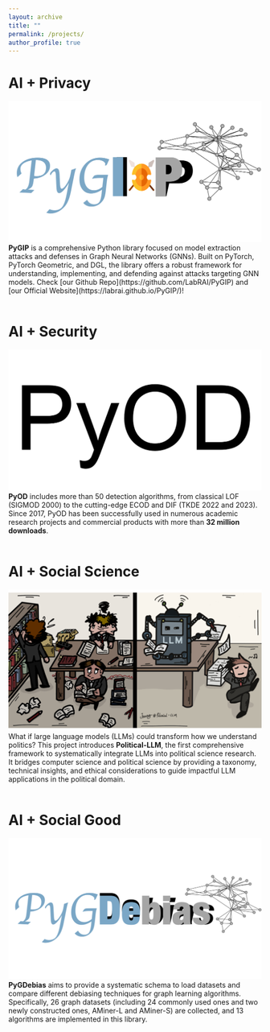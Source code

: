 ```yaml
---
layout: archive
title: ""
permalink: /projects/
author_profile: true
---
```



# AI + Privacy

<div class="rai-container">
  <!-- PyGIP -->
  <div class="rai-image-container">
    <a href="https://labrai.github.io/PyGIP/">
      <img src="../files/ip.png" alt="PyGIP Logo" class="rai-image">
    </a>
  </div>
  <div class="rai-text">
    <b>PyGIP</b> is a comprehensive Python library focused on model extraction attacks and defenses in Graph Neural Networks (GNNs). Built on PyTorch, PyTorch Geometric, and DGL, the library offers a robust framework for understanding, implementing, and defending against attacks targeting GNN models. Check [our Github Repo](https://github.com/LabRAI/PyGIP) and [our Official Website](https://labrai.github.io/PyGIP/)!
  </div>

</div>
  
<br>



# AI + Security


<div class="rai-container">
  
  <!-- PyOD V2 -->
  <div class="rai-image-container">
    <a href="https://pyod.readthedocs.io/en/latest/">
      <img src="../files/pyod.png" alt="PyOD Logo" class="rai-image">
    </a>
  </div>
  <div class="rai-text">
    <b>PyOD</b> includes more than 50 detection algorithms, from classical LOF (SIGMOD 2000) to the cutting-edge ECOD and DIF (TKDE 2022 and 2023). Since 2017, PyOD has been successfully used in numerous academic research projects and commercial products with more than <b>32 million downloads</b>.
  </div>

</div>

<br>


# AI + Social Science


<div class="rai-container">

  <!-- Political-LLM -->
  <div class="rai-image-container">
    <a href="http://political-llm.org/">
      <img src="../files/pllm.png" alt="Political-LLM Logo" class="rai-image">
    </a>
  </div>
  <div class="rai-text">
    What if large language models (LLMs) could transform how we understand politics? This project introduces <b>Political-LLM</b>, the first comprehensive framework to systematically integrate LLMs into political science research. It bridges computer science and political science by providing a taxonomy, technical insights, and ethical considerations to guide impactful LLM applications in the political domain.
  </div>

</div>

<br>

# AI + Social Good



<div class="rai-container">
  <!-- PyGDebias -->
  <div class="rai-image-container">
    <a href="https://github.com/yushundong/PyGDebias">
      <img src="../files/debias.png" alt="PyGDebias Logo" class="rai-image">
    </a>
  </div>
  <div class="rai-text">
    <b>PyGDebias</b> aims to provide a systematic schema to load datasets and compare different debiasing techniques for graph learning algorithms. Specifically, 26 graph datasets (including 24 commonly used ones and two newly constructed ones, AMiner-L and AMiner-S) are collected, and 13 algorithms are implemented in this library.
  </div>

</div>



